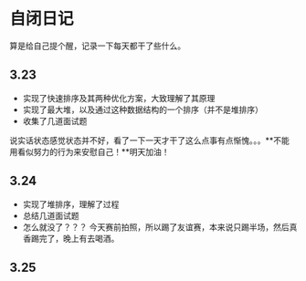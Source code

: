 # 自闭日记
算是给自己提个醒，记录一下每天都干了些什么。
## 3.23
* 实现了快速排序及其两种优化方案，大致理解了其原理
* 实现了最大堆，以及通过这种数据结构的一个排序（并不是堆排序）
* 收集了几道面试题

说实话状态感觉状态并不好，看了一下一天才干了这么点事有点惭愧。。。**不能用看似努力的行为来安慰自己！**明天加油！
## 3.24
* 实现了堆排序，理解了过程
* 总结几道面试题
* 怎么就没了？？？
今天赛前拍照，所以踢了友谊赛，本来说只踢半场，然后真香踢完了，晚上有去喝酒。
## 3.25